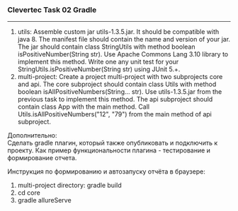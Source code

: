 ### Clevertec Task 02 Gradle
***
1. utils: Assemble custom jar utils-1.3.5.jar. It should be compatible with java 8. The manifest file should contain the name and version of your jar. The jar should contain class StringUtils with method boolean isPositiveNumber(String str). Use Apache Commons Lang 3.10 library to implement this method. Write one any unit test for your StringUtils.isPositiveNumber(String str) using JUnit 5.+.
2. multi-project: Create a project multi-project with two subprojects core and api. The core subproject should contain class Utils with method boolean isAllPositiveNumbers(String... str). Use utils-1.3.5.jar from the previous task to implement this method. The api subproject should contain class App with the main method. Call Utils.isAllPositiveNumbers("12", "79") from the main method of api subproject.

Дополнительно:<br>
Сделать gradle плагин, который также опубликовать и подключить к проекту.
Как пример функциональности плагина - тестирование и формирование отчета.

Инструкция по формированию и автозапуску отчёта в браузере:
1. multi-project directory: gradle build
2. cd core
3. gradle allureServe